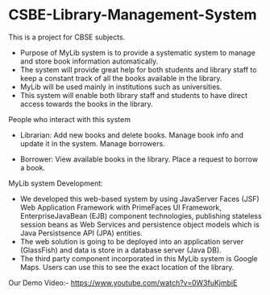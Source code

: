 # CSBE-Library-Management-System
This is a project for CBSE subjects.

- Purpose of MyLib system is to provide a systematic system to manage and store book information automatically. 
- The system will provide great help for both students and library staff to keep a constant track of all the books available in the library.
- MyLib will be used mainly in institutions such as universities. 
- This system will enable both library staff and students to have direct access towards the books in the library. 

People who interact with this system

- Librarian:
Add new books and delete books.
Manage book info and update it in the system.
Manage borrowers.

- Borrower:
View available books in the library.
Place a request to borrow a book.

MyLib system Development:
- We developed this web-based system by using JavaServer Faces (JSF) Web Application Framework with PrimeFaces UI Framework, EnterpriseJavaBean (EJB) component technologies, publishing stateless session beans as Web Services and persistence object models which is Java Persistsence API (JPA) entities. 
- The web solution is going to be deployed into an application server (GlassFish) and data is store in a database server (Java DB). 
- The third party component incorporated in this MyLib system is Google Maps. Users can use this to see the exact location of the library.


Our Demo Video:-
https://www.youtube.com/watch?v=0W3fuKjmbiE

 
